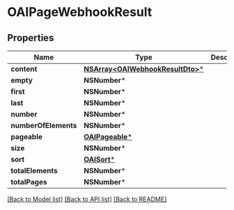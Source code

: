 # OAIPageWebhookResult

## Properties
Name | Type | Description | Notes
------------ | ------------- | ------------- | -------------
**content** | [**NSArray&lt;OAIWebhookResultDto&gt;***](OAIWebhookResultDto) |  | [optional] 
**empty** | **NSNumber*** |  | [optional] 
**first** | **NSNumber*** |  | [optional] 
**last** | **NSNumber*** |  | [optional] 
**number** | **NSNumber*** |  | [optional] 
**numberOfElements** | **NSNumber*** |  | [optional] 
**pageable** | [**OAIPageable***](OAIPageable) |  | [optional] 
**size** | **NSNumber*** |  | [optional] 
**sort** | [**OAISort***](OAISort) |  | [optional] 
**totalElements** | **NSNumber*** |  | [optional] 
**totalPages** | **NSNumber*** |  | [optional] 

[[Back to Model list]](../README#documentation-for-models) [[Back to API list]](../README#documentation-for-api-endpoints) [[Back to README]](../README)


